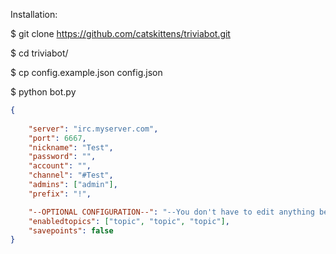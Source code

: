 Installation:

$ git clone https://github.com/catskittens/triviabot.git

$ cd triviabot/

$ cp config.example.json config.json

$ python bot.py

```json
{
	
	"server": "irc.myserver.com",
	"port": 6667,
	"nickname": "Test",
	"password": "",
	"account": "",
	"channel": "#Test",
	"admins": ["admin"],
	"prefix": "!",

	"--OPTIONAL CONFIGURATION--": "--You don't have to edit anything below here, but you can if you so wish.--",
	"enabledtopics": ["topic", "topic", "topic"],
	"savepoints": false
}
